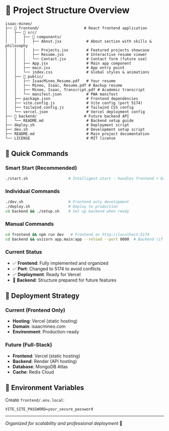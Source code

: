 # 📁 Project Structure Overview

```
isaac-mineo/
├── 📁 frontend/                    # React frontend application
│   ├── 📁 src/
│   │   ├── 📁 components/
│   │   │   ├── About.jsx           # About section with skills & philosophy
│   │   │   ├── Projects.jsx        # Featured projects showcase
│   │   │   ├── Resume.jsx          # Interactive resume viewer
│   │   │   └── Contact.jsx         # Contact form (future use)
│   │   ├── App.jsx                 # Main app component
│   │   ├── main.jsx                # App entry point
│   │   └── index.css               # Global styles & animations
│   ├── 📁 public/
│   │   ├── IsaacMineo_Resume.pdf   # Your resume
│   │   ├── Mineo, Isaac, Resume.pdf # Backup resume
│   │   ├── Mineo, Isaac, Transcript.pdf # Academic transcript
│   │   └── manifest.json           # PWA manifest
│   ├── package.json                # Frontend dependencies
│   ├── vite.config.js              # Vite config (port 5174)
│   ├── tailwind.config.js          # Tailwind CSS config
│   └── vercel.json                 # Vercel deployment config
├── 📁 backend/                     # Future backend API
│   └── README.md                   # Backend setup guide
├── deploy.sh                       # Deployment script
├── dev.sh                          # Development setup script
├── README.md                       # Main project documentation
└── LICENSE                         # MIT license
```

## 🚀 Quick Commands

### Smart Start (Recommended)
```bash
./start.sh                  # Intelligent start - handles frontend + backend
```

### Individual Commands
```bash
./dev.sh                    # Frontend only development
./deploy.sh                 # Deploy to production
cd backend && ./setup.sh    # Set up backend when ready
```

### Manual Commands
```bash
cd frontend && npm run dev   # Frontend on http://localhost:5174
cd backend && uvicorn app.main:app --reload --port 8000  # Backend (if configured)
```

### Current Status
- ✅ **Frontend**: Fully implemented and organized
- ✅ **Port**: Changed to 5174 to avoid conflicts
- ✅ **Deployment**: Ready for Vercel
- 🔮 **Backend**: Structure prepared for future features

## 🎯 Deployment Strategy

### Current (Frontend Only)
- **Hosting**: Vercel (static hosting)
- **Domain**: isaacmineo.com
- **Environment**: Production-ready

### Future (Full-Stack)
- **Frontend**: Vercel (static hosting)
- **Backend**: Render (API hosting)
- **Database**: MongoDB Atlas
- **Cache**: Redis Cloud

## 🔧 Environment Variables

Create `frontend/.env.local`:
```
VITE_SITE_PASSWORD=your_secure_password
```

---

*Organized for scalability and professional deployment* 🚀
